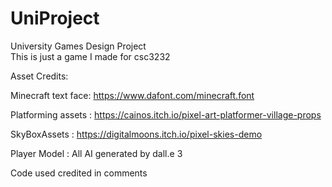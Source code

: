 # UniProject
 University Games Design Project<br>
This is just a game I made for csc3232


Asset Credits: 

Minecraft text face: https://www.dafont.com/minecraft.font 

Platforming assets : https://cainos.itch.io/pixel-art-platformer-village-props

SkyBoxAssets : https://digitalmoons.itch.io/pixel-skies-demo

Player Model : All AI generated by dall.e 3

Code used credited in comments 
